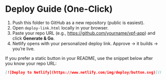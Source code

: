 # Deploy Guide (One-Click)

1) Push this folder to GitHub as a new repository (public is easiest).
2) Open `deploy-link.html` locally in your browser.
3) Paste your repo URL (e.g., https://github.com/yourname/vpf-app) and click **Generate & Go**.
4) Netlify opens with your personalized deploy link. Approve → it builds → you’re live.

If you prefer a static button in your README, use the snippet below after you know your repo URL:

```md
[![Deploy to Netlify](https://www.netlify.com/img/deploy/button.svg)](https://app.netlify.com/start/deploy?repository=https://github.com/yourname/vpf-app)
```
